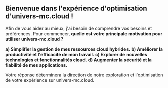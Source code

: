 ##  Bienvenue dans l'expérience d'optimisation d'univers-mc.cloud ! 

Afin de vous aider au mieux, j'ai besoin de comprendre vos besoins et préférences. Pour commencer,  **quelle est votre principale motivation pour utiliser univers-mc.cloud ?** 

**a) Simplifier la gestion de mes ressources cloud hybrides.**
**b) Améliorer la productivité et l'efficacité de mon travail.**
**c) Explorer de nouvelles technologies et fonctionnalités cloud.**
**d) Augmenter la sécurité et la fiabilité de mes applications.**


Votre réponse déterminera la direction de notre exploration et l'optimisation de votre expérience sur univers-mc.cloud.  
